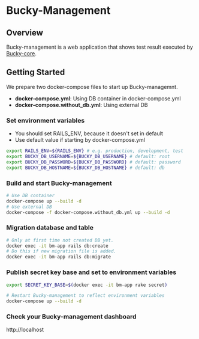 # Bucky-Management

## Overview
Bucky-management is a web application that shows test result executed by [Bucky-core]((https://github.com/lifull-dev/bucky-core)).

## Getting Started
We prepare two docker-compose files to start up Bucky-managemnt.
- **docker-compose.yml**: Using DB container in docker-compose.yml
- **docker-compose.without_db.yml**: Using external DB

### Set environment variables
- You should set RAILS_ENV, because it doesn't set in default
- Use default value if starting by docker-compose.yml
```bash
export RAILS_ENV=${RAILS_ENV} # e.g. production, development, test
export BUCKY_DB_USERNAME=${BUCKY_DB_USERNAME} # default: root
export BUCKY_DB_PASSWORD=${BUCKY_DB_PASSWORD} # default: password
export BUCKY_DB_HOSTNAME=${BUCKY_DB_HOSTNAME} # default: db
```

### Build and start Bucky-management
```bash
# Use DB container
docker-compose up --build -d
# Use external DB
docker-compose -f docker-compose.without_db.yml up --build -d
```

### Migration database and table
```bash
# Only at first time not created DB yet.
docker exec -it bm-app rails db:create
# Do this if new migration file is added.
docker exec -it bm-app rails db:migrate
```

### Publish secret key base and set to environment variables
```bash
export SECRET_KEY_BASE=$(docker exec -it bm-app rake secret)

# Restart Bucky-management to reflect environment variables
docker-compose up --build -d
```

### Check your Bucky-management dashboard
http://localhost